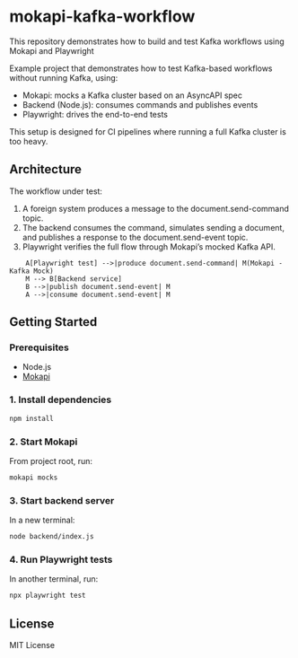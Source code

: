 # mokapi-kafka-workflow
This repository demonstrates how to build and test Kafka workflows using Mokapi and Playwright

Example project that demonstrates how to test Kafka-based workflows without running Kafka, using:

- Mokapi: mocks a Kafka cluster based on an AsyncAPI spec
- Backend (Node.js): consumes commands and publishes events
- Playwright: drives the end-to-end tests

This setup is designed for CI pipelines where running a full Kafka cluster is too heavy.

## Architecture

The workflow under test:

1. A foreign system produces a message to the document.send-command topic.
2. The backend consumes the command, simulates sending a document, and publishes a response to the document.send-event topic.
3. Playwright verifies the full flow through Mokapi’s mocked Kafka API.

```flowchart LR
    A[Playwright test] -->|produce document.send-command| M(Mokapi - Kafka Mock)
    M --> B[Backend service]
    B -->|publish document.send-event| M
    A -->|consume document.send-event| M
```

## Getting Started

### Prerequisites

- Node.js
- [Mokapi](https://mokapi.io/docs/guides/get-started/installation)


### 1. Install dependencies

```bash
npm install
```

### 2. Start Mokapi

From project root, run:

```bash
mokapi mocks
```

### 3. Start backend server

In a new terminal:

```bash
node backend/index.js
```

### 4. Run Playwright tests

In another terminal, run:

```bash
npx playwright test
```

## License

MIT License